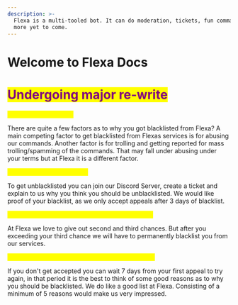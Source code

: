```yaml
---
description: >-
  Flexa is a multi-tooled bot. It can do moderation, tickets, fun commands, and
  more yet to come.
---
```


# Welcome to Flexa Docs

# <mark style="color:purple;">**Undergoing major re-write**</mark>

<mark style="color:yellow;">**Why am I blacklisted?**</mark>

There are quite a few factors as to why you got blacklisted from Flexa? A main competing factor to get blacklisted from Flexas services is for abusing our commands. Another factor is for trolling and getting reported for mass trolling/spamming of the commands. That may fall under abusing under your terms but at Flexa it is a different factor.

<mark style="color:yellow;">How do I get unblacklisted?</mark>

To get unblacklisted you can join our Discord Server, create a ticket and explain to us why you think you should be unblacklisted. We would like proof of your blacklist, as we only accept appeals after 3 days of blacklist.

<mark style="color:yellow;">Can I get permanently blacklisted with no appeal?</mark>

At Flexa we love to give out second and third chances. But after you exceeding your third chance we will have to permanently blacklist you from our services.

<mark style="color:yellow;">What do I do if I don't get accepted on my appeal?</mark>

If you don't get accepted you can wait 7 days from your first appeal to try again, in that period it is the best to think of some good reasons as to why you should be blacklisted. We do like a good list at Flexa. Consisting of a minimum of 5 reasons would make us very impressed.
